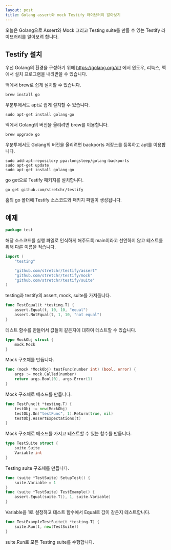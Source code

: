 ```yaml
---
layout: post
title: Golang assert와 mock Testify 라이브러리 알아보기
---
```


오늘은 Golang으로 Assert와 Mock 그리고 Testing suite를 만들 수 있는 Testify 라이브러리를 알아보려 합니다.

## Testify 설치

우선 Golang의 환경을 구성하기 위해 https://golang.org/dl/ 에서 윈도우, 리눅스, 맥에서 설치 프로그램을 내려받을 수 있습니다.

맥에서 brew로 쉽게 설치할 수 있습니다.

```
brew install go
```

우분투에서도 apt로 쉽게 설치할 수 있습니다.

```
sudo apt-get install golang-go
```

맥에서 Golang의 버전을 올리려면 brew를 이용합니다.

```
brew upgrade go
```

우분투에서도 Golang의 버전을 올리려면 backports 저장소를 등록하고 apt를 이용합니다.

```
sudo add-apt-repository ppa:longsleep/golang-backports
sudo apt-get update
sudo apt-get install golang-go
```

go get으로 Testify 패키지를 설치합니다.

```
go get github.com/stretchr/testify
```

홈의 go 폴더에 Testify 소스코드와 패키지 파일이 생성됩니다.

## 예제

```go
package test
```

해당 소스코드를 실행 파일로 인식하게 해주도록 main이라고 선언하지 않고 테스트를 위해 다른 이름을 적습니다.

```go
import (
	"testing"

	"github.com/stretchr/testify/assert"
	"github.com/stretchr/testify/mock"
	"github.com/stretchr/testify/suite"
)
```

testing과 testify의 assert, mock, suite를 가져옵니다.

```go
func TestEqual(t *testing.T) {
	assert.Equal(t, 10, 10, "equal")
	assert.NotEqual(t, 1, 10, "not equal")
}
```

테스트 함수를 만들어서 값들이 같은지에 대하여 테스트할 수 있습니다.

```go
type MockObj struct {
	mock.Mock
}
```

Mock 구조체를 만듭니다.

```go
func (mock *MockObj) testFunc(number int) (bool, error) {
	args := mock.Called(number)
	return args.Bool(0), args.Error(1)
}
```

Mock 구조체로 메소드를 만듭니다.

```go
func TestFunc(t *testing.T) {
	testObj := new(MockObj)
	testObj.On("testFunc", 1).Return(true, nil)
	testObj.AssertExpectations(t)
}
```

Mock 구조체로 메소드를 가지고 테스트할 수 있는 함수를 만듭니다.

```go
type TestSuite struct {
	suite.Suite
	Variable int
}
```

Testing suite 구조체를 만듭니다.

```go
func (suite *TestSuite) SetupTest() {
	suite.Variable = 1
}
func (suite *TestSuite) TestExample() {
	assert.Equal(suite.T(), 1, suite.Variable)
}
```

Variable을 1로 설정하고 테스트 함수에서 Equal로 값이 같은지 테스트합니다.

```go
func TestExampleTestSuite(t *testing.T) {
	suite.Run(t, new(TestSuite))
}
```

suite.Run로 모든 Testing suite를 수행합니다.
